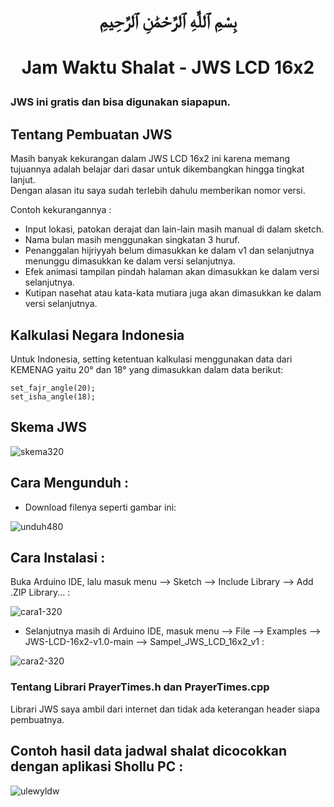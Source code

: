 # <p align="center">بِسْمِ ٱللَّٰهِ ٱلرَّحْمَٰنِ ٱلرَّحِيمِ</p>

# <p align="center">Jam Waktu Shalat - JWS LCD 16x2</p>  
    
### JWS ini gratis dan bisa digunakan siapapun.  
  
## Tentang Pembuatan JWS
Masih banyak kekurangan dalam JWS LCD 16x2 ini karena memang tujuannya adalah belajar dari dasar untuk dikembangkan hingga tingkat lanjut.  
Dengan alasan itu saya sudah terlebih dahulu memberikan nomor versi.  
  
Contoh kekurangannya :  
- Input lokasi, patokan derajat dan lain-lain masih manual di dalam sketch.  
- Nama bulan masih menggunakan singkatan 3 huruf.  
- Penanggalan hijriyyah belum dimasukkan ke dalam v1 dan selanjutnya menunggu dimasukkan ke dalam versi selanjutnya.  
- Efek animasi tampilan pindah halaman akan dimasukkan ke dalam versi selanjutnya.  
- Kutipan nasehat atau kata-kata mutiara juga akan dimasukkan ke dalam versi selanjutnya.  

## Kalkulasi Negara Indonesia
Untuk Indonesia, setting ketentuan kalkulasi menggunakan data dari KEMENAG yaitu 20° dan 18° yang dimasukkan dalam data berikut:  
```
set_fajr_angle(20);
set_isha_angle(18);
```
  
## Skema JWS
  
![skema320](https://github.com/chatGaPenTing/JWS-LCD-16x2-v1.0/assets/161785031/747120df-6544-48f8-b799-7773ca537775)
  
## Cara Mengunduh :    
     
- Download filenya seperti gambar ini:
    
![unduh480](https://github.com/chatGaPenTing/JWS-LCD-16x2-v1.0/assets/161785031/2854ff19-05fb-4756-a5ff-1f04ad1ed275)
    
## Cara Instalasi :    
  
Buka Arduino IDE, lalu masuk menu --> Sketch --> Include Library --> Add .ZIP Library... :

![cara1-320](https://github.com/chatGaPenTing/JWS-LCD-16x2-v1.0/assets/161785031/3f306350-7a76-402a-9080-fe2640f5d3cb)
    
- Selanjutnya masih di Arduino IDE, masuk menu --> File --> Examples --> JWS-LCD-16x2-v1.0-main --> Sampel_JWS_LCD_16x2_v1 :
    
![cara2-320](https://github.com/chatGaPenTing/JWS-LCD-16x2-v1.0/assets/161785031/b24a04dc-d3d3-4131-a117-a6186e70bc96)
  
### Tentang Librari PrayerTimes.h dan PrayerTimes.cpp
  
Librari JWS saya ambil dari internet dan tidak ada keterangan header siapa pembuatnya.

## Contoh hasil data jadwal shalat dicocokkan dengan aplikasi Shollu PC :  
  
![ulewyldw](https://github.com/chatGaPenTing/JWS-LCD-16x2-v1.0/assets/161785031/1deccfec-f08d-4a16-96c5-027c24eac047)
